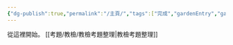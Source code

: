 ```yaml
---
{"dg-publish":true,"permalink":"/主頁/","tags":["完成","gardenEntry","gardenEntry"]}
---
```


從這裡開始。
[[考題/教檢/教檢考題整理\|教檢考題整理]]